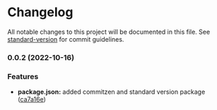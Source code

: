 # Changelog

All notable changes to this project will be documented in this file. See [standard-version](https://github.com/conventional-changelog/standard-version) for commit guidelines.

### 0.0.2 (2022-10-16)


### Features

* **package.json:** added commitzen and standard version package ([ca7a16e](https://github.com/pranaylad0402/ReactNativeBoilerplate/commit/ca7a16ef9cf3fc2043b60865098c2b4bc546eb14))

